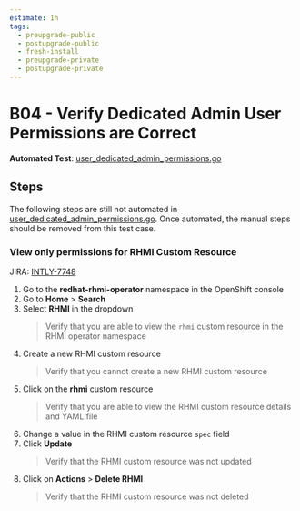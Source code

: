```yaml
---
estimate: 1h
tags:
  - preupgrade-public
  - postupgrade-public
  - fresh-install
  - preupgrade-private
  - postupgrade-private
---
```


# B04 - Verify Dedicated Admin User Permissions are Correct

**Automated Test**: [user_dedicated_admin_permissions.go](https://github.com/integr8ly/integreatly-operator/blob/master/test/common/user_dedicated_admin_permissions.go)

## Steps

The following steps are still not automated in [user_dedicated_admin_permissions.go](https://github.com/integr8ly/integreatly-operator/blob/master/test/common/user_dedicated_admin_permissions.go). Once automated, the manual steps should be removed from this test case.

### View only permissions for RHMI Custom Resource

JIRA: [INTLY-7748](https://issues.redhat.com/browse/INTLY-7748)

1. Go to the **redhat-rhmi-operator** namespace in the OpenShift console
2. Go to **Home** > **Search**
3. Select **RHMI** in the dropdown
   > Verify that you are able to view the `rhmi` custom resource in the RHMI operator namespace
4. Create a new RHMI custom resource
   > Verify that you cannot create a new RHMI custom resource
5. Click on the **rhmi** custom resource
   > Verify that you are able to view the RHMI custom resource details and YAML file
6. Change a value in the RHMI custom resource `spec` field
7. Click **Update**
   > Verify that the RHMI custom resource was not updated
8. Click on **Actions** > **Delete RHMI**
   > Verify that the RHMI custom resource was not deleted
